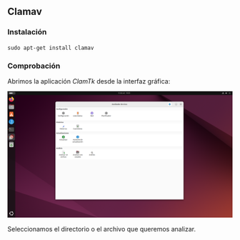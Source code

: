 ## Clamav

### Instalación

````
sudo apt-get install clamav
````
### Comprobación

Abrimos la aplicación *ClamTk* desde la interfaz gráfica:

![ClamTk](img/img1.png)





Seleccionamos el directorio o el archivo que queremos analizar.
